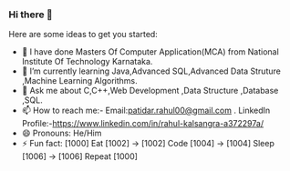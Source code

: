 ### Hi there 👋


Here are some ideas to get you started:

- 🔭 I have done Masters Of Computer Application(MCA) from National Institute Of Technology Karnataka. 
- 🌱 I’m currently learning Java,Advanced SQL,Advanced Data Struture ,Machine Learning Algorithms. 
- 💬 Ask me about C,C++,Web Development ,Data Structure ,Database ,SQL.
- 📫 How to reach me:- Email:patidar.rahul00@gmail.com .  LinkedIn Profile:-https://www.linkedin.com/in/rahul-kalsangra-a372297a/ 
- 😄 Pronouns: He/Him
- ⚡ Fun fact: [1000] Eat [1002] -> [1002] Code [1004] -> [1004] Sleep [1006] -> [1006] Repeat [1000]
